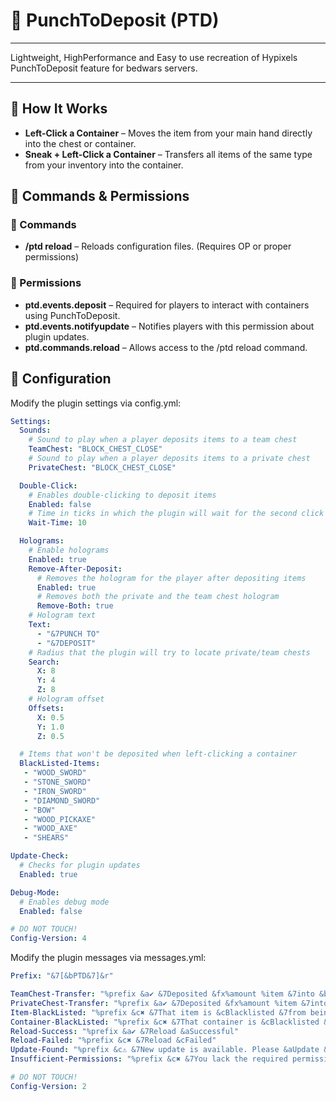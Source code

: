 # 🥊 PunchToDeposit (PTD)
***
Lightweight, HighPerformance and Easy to use recreation of Hypixels PunchToDeposit feature for bedwars servers.
***

## 🔹 How It Works

 - **Left-Click a Container** – Moves the item from your main hand directly into the chest or container.
 - **Sneak + Left-Click a Container** – Transfers all items of the same type from your inventory into the container.

## 🚀 Commands & Permissions
### 📜 Commands
 - **/ptd reload** – Reloads configuration files. (Requires OP or proper permissions)
### 🔑 Permissions
 - **ptd.events.deposit** – Required for players to interact with containers using PunchToDeposit.
 - **ptd.events.notifyupdate** – Notifies players with this permission about plugin updates.
 - **ptd.commands.reload** – Allows access to the /ptd reload command.

## 🔧 Configuration
Modify the plugin settings via config.yml:

```yaml
Settings:
  Sounds:
    # Sound to play when a player deposits items to a team chest
    TeamChest: "BLOCK_CHEST_CLOSE"
    # Sound to play when a player deposits items to a private chest
    PrivateChest: "BLOCK_CHEST_CLOSE"

  Double-Click:
    # Enables double-clicking to deposit items
    Enabled: false
    # Time in ticks in which the plugin will wait for the second click (20 ticks = 1 second)
    Wait-Time: 10

  Holograms:
    # Enable holograms
    Enabled: true
    Remove-After-Deposit:
      # Removes the hologram for the player after depositing items
      Enabled: true
      # Removes both the private and the team chest hologram
      Remove-Both: true
    # Hologram text
    Text:
      - "&7PUNCH TO"
      - "&7DEPOSIT"
    # Radius that the plugin will try to locate private/team chests
    Search:
      X: 8
      Y: 4
      Z: 8
    # Hologram offset
    Offsets:
      X: 0.5
      Y: 1.0
      Z: 0.5

  # Items that won't be deposited when left-clicking a container
  BlackListed-Items:
   - "WOOD_SWORD"
   - "STONE_SWORD"
   - "IRON_SWORD"
   - "DIAMOND_SWORD"
   - "BOW"
   - "WOOD_PICKAXE"
   - "WOOD_AXE"
   - "SHEARS"

Update-Check:
  # Checks for plugin updates
  Enabled: true

Debug-Mode:
  # Enables debug mode
  Enabled: false

# DO NOT TOUCH!
Config-Version: 4
```

Modify the plugin messages via messages.yml:
```yaml
Prefix: "&7[&bPTD&7]&r"

TeamChest-Transfer: "%prefix &a✔ &7Deposited &fx%amount %item &7into &bTeam Chest&7!"
PrivateChest-Transfer: "%prefix &a✔ &7Deposited &fx%amount %item &7into &dEnder Chest&7!"
Item-BlackListed: "%prefix &c✖ &7That item is &cBlacklisted &7from being deposited"
Container-BlackListed: "%prefix &c✖ &7That container is &cBlacklisted &7from accepting items as deposits"
Reload-Success: "%prefix &a✔ &7Reload &aSuccessful"
Reload-Failed: "%prefix &c✖ &7Reload &cFailed"
Update-Found: "%prefix &c⚠ &7New update is available. Please &aUpdate &7to the latest version."
Insufficient-Permissions: "%prefix &c✖ &7You lack the required permission: &c%permission"

# DO NOT TOUCH!
Config-Version: 2
```